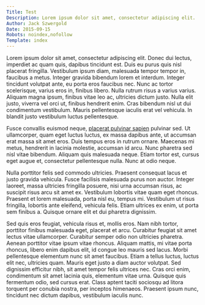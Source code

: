 ```yaml
---
Title: Test
Description: Lorem ipsum dolor sit amet, consectetur adipiscing elit.
Author: Jack Szwergold
Date: 2015-09-15
Robots: noindex,nofollow
Template: index
---
```


Lorem ipsum dolor sit amet, consectetur adipiscing elit. Donec dui lectus, imperdiet ac quam quis, dapibus tincidunt est. Duis eu purus quis nisl placerat fringilla. Vestibulum ipsum diam, malesuada tempor tempor in, faucibus a metus. Integer gravida bibendum lorem et interdum. Integer tincidunt volutpat ante, eu porta eros faucibus nec. Nunc ac tortor scelerisque, varius eros in, finibus libero. Nulla rutrum risus a varius varius. Aliquam magna ipsum, finibus vitae leo ac, ultricies dictum justo. Nulla elit justo, viverra vel orci ut, finibus hendrerit enim. Cras bibendum nisl ut dui condimentum vestibulum. Mauris pellentesque iaculis erat vel vehicula. In blandit justo vestibulum luctus pellentesque.

Fusce convallis euismod neque, [placerat pulvinar sapien][1] pulvinar sed. Ut ullamcorper, quam eget luctus luctus, ex massa dapibus ante, ut accumsan erat massa sit amet eros. Duis tempus eros in rutrum ornare. Maecenas mi metus, hendrerit in lacinia molestie, accumsan id arcu. Nunc pharetra sed nisl vitae bibendum. Aliquam quis malesuada neque. Etiam tortor est, cursus eget augue et, consectetur pellentesque nulla. Nunc at odio neque.

Nulla porttitor felis sed commodo ultricies. Praesent consequat lacus et justo gravida vehicula. Fusce facilisis malesuada purus non auctor. Integer laoreet, massa ultricies fringilla posuere, nisi urna accumsan risus, ac suscipit risus arcu sit amet ex. Vestibulum lobortis vitae quam eget rhoncus. Praesent et lorem malesuada, porta nisl eu, tempus mi. Vestibulum ut risus fringilla, lobortis ante eleifend, vehicula felis. Etiam ultrices ex enim, ut porta sem finibus a. Quisque ornare elit et dui pharetra dignissim.

Sed quis eros feugiat, vehicula risus et, mollis eros. Nam nibh tortor, porttitor finibus malesuada eget, placerat et arcu. Curabitur feugiat sit amet lectus vitae ullamcorper. Curabitur semper odio non ultricies pharetra. Aenean porttitor vitae ipsum vitae rhoncus. Aliquam mattis, mi vitae porta rhoncus, libero enim dapibus elit, id congue leo mauris sed lacus. Morbi pellentesque elementum nunc sit amet faucibus. Etiam a tellus luctus, luctus elit nec, ultricies quam. Mauris eget justo a diam auctor volutpat. Sed dignissim efficitur nibh, sit amet tempor felis ultrices nec. Cras orci enim, condimentum sit amet lacinia quis, elementum vitae urna. Quisque quis fermentum odio, sed cursus erat. Class aptent taciti sociosqu ad litora torquent per conubia nostra, per inceptos himenaeos. Praesent ipsum nunc, tincidunt nec dictum dapibus, vestibulum iaculis nunc.

  [1]: bash/
